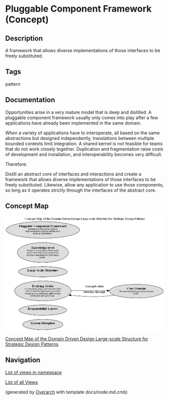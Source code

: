 
# Pluggable Component Framework (Concept)
## Description
A framework that allows diverse implementations of those interfaces to be
freely substituted.


## Tags
pattern

## Documentation
Opportunities arise in a very mature model that is deep and distilled. A
pluggable component framework usually only comes into play after a few
applications have already been implemented in the same domain.

When a variety of applications have to interoperate, all based on the same
abstractions but designed independently, translations between multiple bounded
contexts limit integration. A shared kernel is not feasible for teams that do
not work closely together. Duplication and fragmentation raise costs of
development and installation, and interoperability becomes very difficult.

Therefore:

Distill an abstract core of interfaces and interactions and create a framework
that allows diverse implementations of those interfaces to be freely
substituted. Likewise, allow any application to use those components, so long
as it operates strictly through the interfaces of the abstract core.

## Concept Map
![Concept Map of the Domain Driven Design Large-scale Structure for Strategic Design Patterns](../../../software-development/domain-driven-design/large-scale-structure/concept-view.png)

[Concept Map of the Domain Driven Design Large-scale Structure for Strategic Design Patterns](../../../software-development/domain-driven-design/large-scale-structure/concept-view.md)


## Navigation
[List of views in namespace](./views-in-namespace.md)

[List of all Views](../../../views.md)


(generated by [Overarch](https://github.com/soulspace-org/overarch) with template docs/node.md.cmb)
